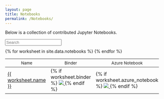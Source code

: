 ```yaml
---
layout: page
title: Notebooks
permalink: /Notebooks/
---
```


<style type="text/css">
button {
  background:none;
  background-color:transparent;
  box-shadow:none; border:none;
  font-family:inherit; color:inherit;
  border-radius:0;
  cursor:pointer; }

.caret { line-height:0; }
.caret:after { content:""; }
.asc .caret:after {
  width: 0;
  height: 0;
  border-left: 3px solid transparent;
  border-right: 3px solid transparent;
  border-top: 3px solid #808080;
  content: "";
  position: relative;
  top: -3px;
  right: -4px;
  font-size:0; }
.desc .caret:after {
  width: 0;
  height: 0;
  border-left: 3px solid transparent;
  border-right: 3px solid transparent;
  border-bottom: 3px solid #808080;
  content: "";
  position: relative;
  top: -7px;
  right: -4px;
  font-size:0; }
.sort .caret { display:none; }
.sort.asc .caret { display:inline-block; }
.sort.desc .caret { display:inline-block; }
.sortUnitPrice, .sortQty, .sortTotal { min-width:90px; }

</style>

Below is a collection of contributed Jupyter Notebooks.

<div id="tableID">
<div class="row" style="margin-bottom:10px;">
		<input type="text" class="search form-control" placeholder="Search" />
</div>
<table class="table">
	<thead>
		<th><button type="button" class="sort" data-sort="sortName">Name<i class="caret"></i></button></th>
		<th><button type="button" class="sort" data-sort="sortBinder">Binder</button></th>
		<th><button type="button" class="sort textright" data-sort="sortAzure">Azure Notebook</button></th>
		<th><button type="button" class="sort textright" data-sort="sortColab">Google CoLab</button></th>
	</thead>
    <!-- IMPORTANT, class="list" must be on tbody -->
    <tbody class="list">
{% for worksheet in site.data.notebooks %}
	<tr>
		<td class="sortName">
			<a href="{{ worksheet.url }}">
				{{ worksheet.name }}
			</a>
		</td>
        <td class="sortBinder">
	{% if worksheet.binder %}
			<a href="https://mybinder.org/{{ worksheet.binder }}">
				<img src="https://mybinder.org/badge_logo.svg">
			</a>
	{% endif %}
		</td>
        <td class="sortAzure">
	{% if worksheet.azure_notebook %}
			<a href="https://notebooks.azure.com/{{ worksheet.azure_notebook }}">
				<img src="https://notebooks.azure.com/launch.svg">
			</a>
	{% endif %}
		</td>
        <td class="sortColab">
	{% if worksheet.colab %}
			<a href="https://colab.research.google.com/{{ worksheet.colab }}">
				<img src="https://colab.research.google.com/assets/colab-badge.svg">
			</a>
	{% endif %}
		</td>
      </tr>
{% endfor %}
	</tbody>

</table>
</div>
    
<script src="//cdnjs.cloudflare.com/ajax/libs/list.js/1.5.0/list.min.js"></script>
<script type="text/javascript">
    var options = {
        valueNames: [ 'sortName']
    };
    var contactList = new List('tableID', options);
</script>
     

